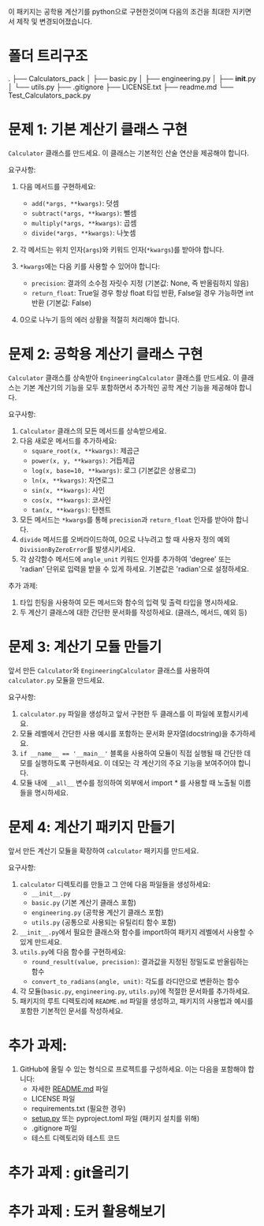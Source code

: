 이 패키지는 공학용 계산기를 python으로 구현한것이며 다음의 조건을 최대한 지키면서 제작 및 변경되어졌습니다.

# 폴더 트리구조
.
├── Calculators_pack
│   ├── basic.py
│   ├── engineering.py
│   ├── __init__.py
│   └── utils.py
├── .gitignore
├──  LICENSE.txt
├── readme.md
└── Test_Calculators_pack.py

# 문제 1: 기본 계산기 클래스 구현

`Calculator` 클래스를 만드세요. 이 클래스는 기본적인 산술 연산을 제공해야 합니다.

요구사항:

1. 다음 메서드를 구현하세요:
    - `add(*args, **kwargs)`: 덧셈
    - `subtract(*args, **kwargs)`: 뺄셈
    - `multiply(*args, **kwargs)`: 곱셈
    - `divide(*args, **kwargs)`: 나눗셈
    
2. 각 메서드는 위치 인자(`args`)와 키워드 인자(`*kwargs`)를 받아야 합니다.

3. `*kwargs`에는 다음 키를 사용할 수 있어야 합니다:
    - `precision`: 결과의 소수점 자릿수 지정 (기본값: None, 즉 반올림하지 않음)
    - `return_float`: True일 경우 항상 float 타입 반환, False일 경우 가능하면 int 반환 (기본값: False)
4. 0으로 나누기 등의 에러 상황을 적절히 처리해야 합니다.


# 문제 2: 공학용 계산기 클래스 구현

`Calculator` 클래스를 상속받아 `EngineeringCalculator` 클래스를 만드세요. 이 클래스는 기본 계산기의 기능을 모두 포함하면서 추가적인 공학 계산 기능을 제공해야 합니다.

요구사항:

1. `Calculator` 클래스의 모든 메서드를 상속받으세요.
2. 다음 새로운 메서드를 추가하세요:
    - `square_root(x, **kwargs)`: 제곱근
    - `power(x, y, **kwargs)`: 거듭제곱
    - `log(x, base=10, **kwargs)`: 로그 (기본값은 상용로그)
    - `ln(x, **kwargs)`: 자연로그
    - `sin(x, **kwargs)`: 사인
    - `cos(x, **kwargs)`: 코사인
    - `tan(x, **kwargs)`: 탄젠트
3. 모든 메서드는 `*kwargs`를 통해 `precision`과 `return_float` 인자를 받아야 합니다.
4. `divide` 메서드를 오버라이드하여, 0으로 나누려고 할 때 사용자 정의 예외 `DivisionByZeroError`를 발생시키세요.
5. 각 삼각함수 메서드에 `angle_unit` 키워드 인자를 추가하여 'degree' 또는 'radian' 단위로 입력을 받을 수 있게 하세요. 기본값은 'radian'으로 설정하세요.  

추가 과제:

1. 타입 힌팅을 사용하여 모든 메서드와 함수의 입력 및 출력 타입을 명시하세요.
2. 두 계산기 클래스에 대한 간단한 문서화를 작성하세요. (클래스, 메서드, 예외 등)


# 문제 3: 계산기 모듈 만들기

앞서 만든 `Calculator`와 `EngineeringCalculator` 클래스를 사용하여 `calculator.py` 모듈을 만드세요.

요구사항:

1. `calculator.py` 파일을 생성하고 앞서 구현한 두 클래스를 이 파일에 포함시키세요.
2. 모듈 레벨에서 간단한 사용 예시를 포함하는 문서화 문자열(docstring)을 추가하세요.
3. `if __name__ == '__main__'` 블록을 사용하여 모듈이 직접 실행될 때 간단한 데모를 실행하도록 구현하세요. 이 데모는 각 계산기의 주요 기능을 보여주어야 합니다.
4. 모듈 내에 `__all__` 변수를 정의하여 외부에서 import * 를 사용할 때 노출될 이름들을 명시하세요.


# 문제 4: 계산기 패키지 만들기

앞서 만든 계산기 모듈을 확장하여 `calculator` 패키지를 만드세요.

요구사항:

1. `calculator` 디렉토리를 만들고 그 안에 다음 파일들을 생성하세요:
    - `__init__.py`
    - `basic.py` (기본 계산기 클래스 포함)
    - `engineering.py` (공학용 계산기 클래스 포함)
    - `utils.py` (공통으로 사용되는 유틸리티 함수 포함)
2. `__init__.py`에서 필요한 클래스와 함수를 import하여 패키지 레벨에서 사용할 수 있게 만드세요.
3. `utils.py`에 다음 함수를 구현하세요:
    - `round_result(value, precision)`: 결과값을 지정된 정밀도로 반올림하는 함수
    - `convert_to_radians(angle, unit)`: 각도를 라디안으로 변환하는 함수
4. 각 모듈(`basic.py`, `engineering.py`, `utils.py`)에 적절한 문서화를 추가하세요.
5. 패키지의 루트 디렉토리에 `README.md` 파일을 생성하고, 패키지의 사용법과 예시를 포함한 기본적인 문서를 작성하세요.

# 추가 과제:

1. GitHub에 올릴 수 있는 형식으로 프로젝트를 구성하세요. 이는 다음을 포함해야 합니다:
    - 자세한 [README.md](http://readme.md/) 파일
    - LICENSE 파일
    - requirements.txt (필요한 경우)
    - [setup.py](http://setup.py/) 또는 pyproject.toml 파일 (패키지 설치를 위해)
    - .gitignore 파일
    - 테스트 디렉토리와 테스트 코드

# 추가 과제 : git올리기
# 추가 과제 : 도커 활용해보기